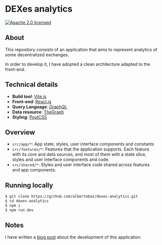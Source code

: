 # DEXes analytics

[![Apache 2.0 licensed](https://img.shields.io/badge/License-Apache_2.0-yellow.svg)](https://github.com/albertobas/dexes-analytics/blob/main/LICENSE)

## About

This repository consists of an application that aims to represent analytics of some decentralized exchanges.

In order to develop it, I have adopted a clean architecture adapted to the front-end.

## Technical details

- **Build tool**: [Vite.js](https://vitejs.dev)
- **Front-end**: [React.js](https://reactjs.org)
- **Query Language**: [GraphQL](https://graphql.org)
- **Data resource**: [TheGraph](https://thegraph.com)
- **Styling**: [PostCSS](https://postcss.org)

## Overview

- `src/app/*`: App state, styles, user interface components and constants
- `src/features/*`: Features that the application supports. Each feature with its core and data sources, and most of them with a state slice, styles and user interface components and code.
- `src/shared/*`: Styles and user interface code shared across features and app components.

## Running locally

```bash
$ git clone https://github.com/albertobas/dexes-analytics.git
$ cd dexes-analytics
$ npm i
$ npm run dev
```

## Notes

I have written a [blog post](https://www.albertobas.com/blog/dexes-analytics) about the development of this application.
